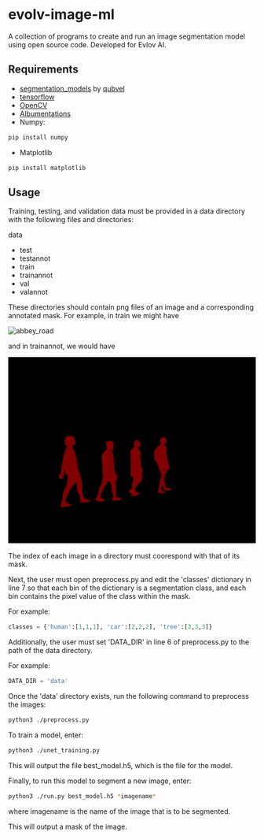# evolv-image-ml
A collection of programs to create and run an image segmentation model using open source code. Developed for Evlov AI.

## Requirements
- [segmentation_models](https://github.com/qubvel/segmentation_models) by [qubvel](https://github.com/qubvel)  
- [tensorflow](https://www.tensorflow.org/install)  
- [OpenCV](https://opencv.org/releases/)  
- [Albumentations](https://albumentations.ai/docs/getting_started/installation/)  
- Numpy:
```zsh
pip install numpy
```
- Matplotlib
```zsh
pip install matplotlib
```

## Usage
Training, testing, and validation data must be provided in a data directory with the following files and directories:

data
- test
- testannot
- train
- trainannot
- val 
- valannot

These directories should contain png files of an image and a corresponding annotated mask.
For example, in train we might have

![abbey_road](abbey_road_example/img.png)

and in trainannot, we would have

![mask](abbey_road_example/label.png)

The index of each image in a directory must coorespond with that of its mask.

Next, the user must open preprocess.py and edit the 'classes' dictionary in line 7 so that each bin of the dictionary is a segmentation class, and each bin contains the pixel value of the class within the mask.

For example:

```python
classes = {'human':[1,1,1], 'car':[2,2,2], 'tree':[3,3,3]}
```

Additionally, the user must set 'DATA_DIR' in line 6 of preprocess.py to the path of the data directory.

For example:

```python
DATA_DIR = 'data'
```

Once the 'data' directory exists, run the following command to preprocess the images:
```zsh
python3 ./preprocess.py
```

To train a model, enter:
```zsh 
python3 ./unet_training.py
```
This will output the file best_model.h5, which is the file for the model.

Finally, to run this model to segment a new image, enter:
```zsh
python3 ./run.py best_model.h5 *imagename*
```
where imagename is the name of the image that is to be segmented.

This will output a mask of the image.